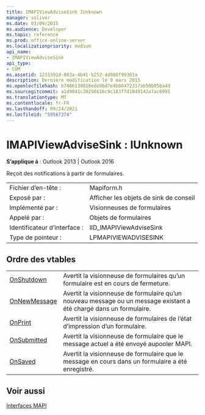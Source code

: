 ```yaml
---
title: IMAPIViewAdviseSink IUnknown
manager: soliver
ms.date: 03/09/2015
ms.audience: Developer
ms.topic: reference
ms.prod: office-online-server
ms.localizationpriority: medium
api_name:
- IMAPIViewAdviseSink
api_type:
- COM
ms.assetid: 1231391d-803a-4b41-b252-4d986f99361a
description: Dernière modification le 9 mars 2015
ms.openlocfilehash: b7486139818ede9bd7e4b66472317ab50b05ba4d
ms.sourcegitcommit: a1d9041c20256616c9c183f7d1049142a7ac6991
ms.translationtype: MT
ms.contentlocale: fr-FR
ms.lasthandoff: 09/24/2021
ms.locfileid: "59567374"
---
```

# <a name="imapiviewadvisesink--iunknown"></a>IMAPIViewAdviseSink : IUnknown

  
  
**S’applique à** : Outlook 2013 | Outlook 2016 
  
Reçoit des notifications à partir de formulaires. 
  
|||
|:-----|:-----|
|Fichier d’en-tête :  <br/> |Mapiform.h  <br/> |
|Exposé par :  <br/> |Afficher les objets de sink de conseil  <br/> |
|Implémenté par :  <br/> |Visionneuses de formulaires  <br/> |
|Appelé par :  <br/> |Objets de formulaires  <br/> |
|Identificateur d’interface :  <br/> |IID_IMAPIViewAdviseSink  <br/> |
|Type de pointeur :  <br/> |LPMAPIVIEWADVISESINK  <br/> |
   
## <a name="vtable-order"></a>Ordre des vtables

|||
|:-----|:-----|
|[OnShutdown](imapiviewadvisesink-onshutdown.md) <br/> |Avertit la visionneuse de formulaires qu’un formulaire est en cours de fermeture.  <br/> |
|[OnNewMessage](imapiviewadvisesink-onnewmessage.md) <br/> |Avertit la visionneuse de formulaire qu’un nouveau message ou un message existant a été chargé dans un formulaire.  <br/> |
|[OnPrint](imapiviewadvisesink-onprint.md) <br/> |Avertit la visionneuse de formulaires de l’état d’impression d’un formulaire.  <br/> |
|[OnSubmitted](imapiviewadvisesink-onsubmitted.md) <br/> |Avertit la visionneuse de formulaire que le message actuel a été envoyé aupooler MAPI.  <br/> |
|[OnSaved](imapiviewadvisesink-onsaved.md) <br/> |Avertit la visionneuse de formulaire que le message en cours dans un formulaire a été enregistré.  <br/> |
   
## <a name="see-also"></a>Voir aussi



[Interfaces MAPI](mapi-interfaces.md)

